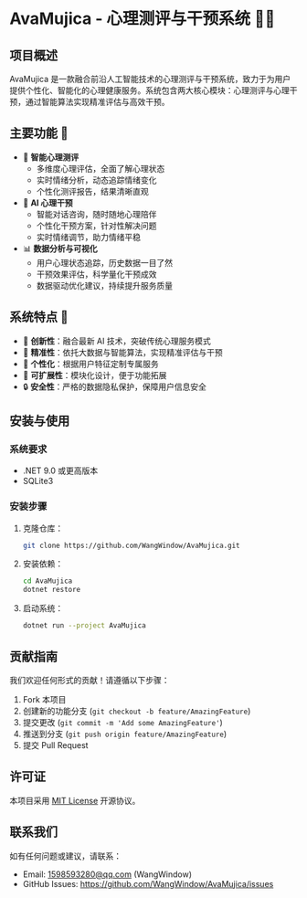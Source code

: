 
# AvaMujica - 心理测评与干预系统 🧠💡

## 项目概述
AvaMujica 是一款融合前沿人工智能技术的心理测评与干预系统，致力于为用户提供个性化、智能化的心理健康服务。系统包含两大核心模块：心理测评与心理干预，通过智能算法实现精准评估与高效干预。

## 主要功能 🌟
- 📝 **智能心理测评**
  - 多维度心理评估，全面了解心理状态
  - 实时情绪分析，动态追踪情绪变化
  - 个性化测评报告，结果清晰直观
- 💬 **AI 心理干预**
  - 智能对话咨询，随时随地心理陪伴
  - 个性化干预方案，针对性解决问题
  - 实时情绪调节，助力情绪平稳
- 📊 **数据分析与可视化**
  - 用户心理状态追踪，历史数据一目了然
  - 干预效果评估，科学量化干预成效
  - 数据驱动优化建议，持续提升服务质量

## 系统特点 🚀
- 🌈 **创新性**：融合最新 AI 技术，突破传统心理服务模式
- 🎯 **精准性**：依托大数据与智能算法，实现精准评估与干预
- 🧬 **个性化**：根据用户特征定制专属服务
- 🧩 **可扩展性**：模块化设计，便于功能拓展
- 🔒 **安全性**：严格的数据隐私保护，保障用户信息安全

## 安装与使用
### 系统要求
- .NET 9.0 或更高版本
- SQLite3

### 安装步骤
1. 克隆仓库：
   ```sh
   git clone https://github.com/WangWindow/AvaMujica.git
   ```
2. 安装依赖：
   ```sh
   cd AvaMujica
   dotnet restore
   ```
3. 启动系统：
   ```sh
   dotnet run --project AvaMujica
   ```

## 贡献指南
我们欢迎任何形式的贡献！请遵循以下步骤：
1. Fork 本项目
2. 创建新的功能分支 (`git checkout -b feature/AmazingFeature`)
3. 提交更改 (`git commit -m 'Add some AmazingFeature'`)
4. 推送到分支 (`git push origin feature/AmazingFeature`)
5. 提交 Pull Request

## 许可证
本项目采用 [MIT License](LICENSE) 开源协议。

## 联系我们
如有任何问题或建议，请联系：
- Email: 1598593280@qq.com (WangWindow)
- GitHub Issues: https://github.com/WangWindow/AvaMujica/issues
